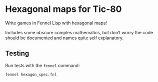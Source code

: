 # Hexagonal maps for Tic-80

Write games in Fennel Lisp with hexagonal maps!

Includes some obscure comples mathematics, but don‘t worry the code
should be documented and names quite self explanatory.

## Testing

Run tests with the `fennel` command:

    fennel hexagon_spec.fnl
